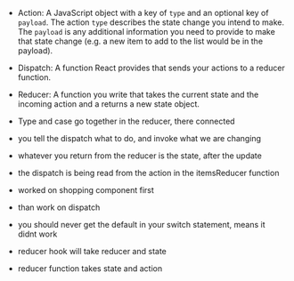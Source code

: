 - Action: A JavaScript object with a key of `type` and an optional key of `payload`. The action `type` describes the state change you intend to make. The `payload` is any additional information you need to provide to make that state change (e.g. a new item to add to the list would be in the payload).

- Dispatch: A function React provides that sends your actions to a reducer function.

- Reducer: A function you write that takes the current state and the incoming action and a returns a new state object.

- Type and case go together in the reducer, there connected

- you tell the dispatch what to do, and invoke what we are changing
- whatever you return from the reducer is the state, after the update
- the dispatch is being read from the action in the itemsReducer function

- worked on shopping component first
- than work on dispatch

- you should never get the default in your switch statement, means it didnt work

- reducer hook will take reducer and state
- reducer function takes state and action
